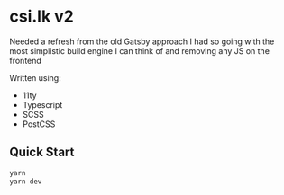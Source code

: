 # csi.lk v2

Needed a refresh from the old Gatsby approach I had so going with the most simplistic build engine I can think of and removing any JS on the frontend

Written using:

- 11ty
- Typescript
- SCSS
- PostCSS

## Quick Start

```bash
yarn
yarn dev
```
